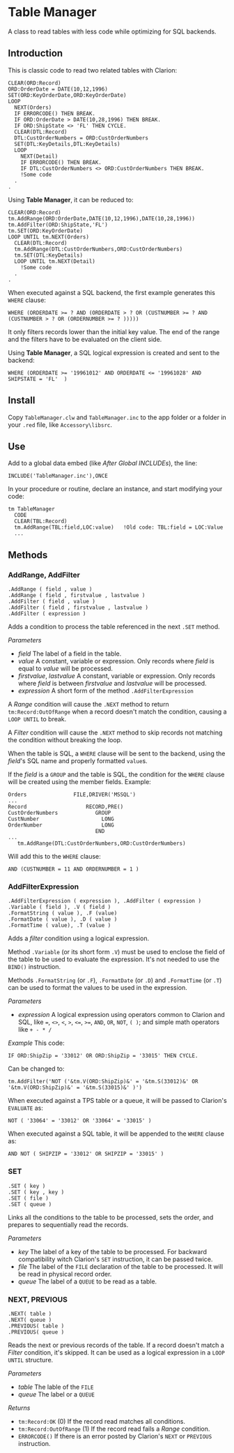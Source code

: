 # Table Manager
A class to read tables with less code while optimizing for SQL backends.

## Introduction
This is classic code to read two related tables with Clarion:

    CLEAR(ORD:Record)
    ORD:OrderDate = DATE(10,12,1996)
    SET(ORD:KeyOrderDate,ORD:KeyOrderDate)
    LOOP
      NEXT(Orders)
      IF ERRORCODE() THEN BREAK.
      IF ORD:OrderDate > DATE(10,28,1996) THEN BREAK.
      IF ORD:ShipState <> 'FL' THEN CYCLE.
      CLEAR(DTL:Record)
      DTL:CustOrderNumbers = ORD:CustOrderNumbers
      SET(DTL:KeyDetails,DTL:KeyDetails)
      LOOP
        NEXT(Detail)
        IF ERRORCODE() THEN BREAK.
        IF DTL:CustOrderNumbers <> ORD:CustOrderNumbers THEN BREAK.
        !Some code
      .
    .

Using **Table Manager**, it can be reduced to:

    CLEAR(ORD:Record)
    tm.AddRange(ORD:OrderDate,DATE(10,12,1996),DATE(10,28,1996))
    tm.AddFilter(ORD:ShipState,'FL')
    tm.SET(ORD:KeyOrderDate)
    LOOP UNTIL tm.NEXT(Orders)
      CLEAR(DTL:Record)
      tm.AddRange(DTL:CustOrderNumbers,ORD:CustOrderNumbers)
      tm.SET(DTL:KeyDetails)
      LOOP UNTIL tm.NEXT(Detail)
        !Some code
      .
    .  

When executed against a SQL backend, the first example generates this `WHERE` clause:
    
    WHERE (ORDERDATE >= ? AND (ORDERDATE > ? OR (CUSTNUMBER >= ? AND (CUSTNUMBER > ? OR (ORDERNUMBER >= ? )))))
    
It only filters records lower than the initial key value. The end of the range and the filters have to be evaluated on the client side. 

Using **Table Manager**, a SQL logical expression is created and sent to the backend:

    WHERE (ORDERDATE >= '19961012' AND ORDERDATE <= '19961028' AND SHIPSTATE = 'FL'  )
    
## Install
Copy `TableManager.clw` and `TableManager.inc` to the app folder or a folder in your `.red` file, like `Accessory\libsrc`.

## Use
Add to a global data embed (like _After Global INCLUDEs_), the line:

    INCLUDE('TableManager.inc'),ONCE
    
In your procedure or routine, declare an instance, and start modifying your code:

    tm TableManager
      CODE
      CLEAR(TBL:Record)      
      tm.AddRange(TBL:field,LOC:value)   !Old code: TBL:field = LOC:Value
      ...

## Methods

### AddRange, AddFilter
    .AddRange ( field , value )
    .AddRange ( field , firstvalue , lastvalue )
    .AddFilter ( field , value )
    .AddFilter ( field , firstvalue , lastvalue )
    .AddFilter ( expression )

Adds a condition to process the table referenced in the next `.SET` method.

*Parameters*
* _field_ The label of a field in the table.
* _value_ A constant, variable or expression. Only records where _field_ is equal to _value_ will be processed.
* _firstvalue_, _lastvalue_ A constant, variable or expression. Only records where _field_ is between _firstvalue_ and _lastvalue_ will be processed.
* _expression_ A short form of the method `.AddFilterExpression`

A _Range_ condition will cause the `.NEXT` method to return `tm:Record:OutOfRange` when a record doesn't match the condition, causing a `LOOP UNTIL` to break.

A _Filter_ condition will cause the `.NEXT` method to skip records not matching the condition without breaking the loop.

When the table is SQL, a `WHERE` clause will be sent to the backend, using the _field_'s SQL name and properly formatted `value`s.

If the _field_ is a `GROUP` and the table is SQL, the condition for the `WHERE` clause will be created using the member fields. Example:

    Orders               FILE,DRIVER('MSSQL')
    ...
    Record                   RECORD,PRE()
    CustOrderNumbers            GROUP
    CustNumber                    LONG
    OrderNumber                   LONG
                                END              
    ...
       tm.AddRange(DTL:CustOrderNumbers,ORD:CustOrderNumbers)
       
Will add this to the `WHERE` clause:

    AND (CUSTNUMBER = 11 AND ORDERNUMBER = 1 )

### AddFilterExpression
    .AddFilterExpression ( expression ), .AddFilter ( expression )
    .Variable ( field ), .V ( field )
    .FormatString ( value ), .F (value)
    .FormatDate ( value ), .D ( value )
    .FormatTime ( value), .T (value )

Adds a _filter_ condition using a logical expression. 

Method `.Variable` (or its short form `.V`) must be used to enclose the field of the table to be used to evaluate the expression. It's not needed to use the `BIND()` instruction.

Methods `.FormatString` (or `.F`),  `.FormatDate` (or `.D`) and `.FormatTime` (or `.T`) can be used to format the values to be used in the expression.

*Parameters*
* _expression_ A logical expression using operators common to Clarion and SQL, like `=`, `<>`, `<`, `>`, `<=`, `>=`, `AND`, `OR`, `NOT`, `( )`; and simple math operators like `+ - * /`

*Example*
This code:
 
    IF ORD:ShipZip = '33012' OR ORD:ShipZip = '33015' THEN CYCLE.

Can be changed to:

    tm.AddFilter('NOT ('&tm.V(ORD:ShipZip)&' = '&tm.S(33012)&' OR '&tm.V(ORD:ShipZip)&' = '&tm.S(33015)&' )')

When executed against a TPS table or a queue, it will be passed to Clarion's `EVALUATE` as:

    NOT ( '33064' = '33012' OR '33064' = '33015' )
    
When executed against a SQL table, it will be appended to the `WHERE` clause as:

    AND NOT ( SHIPZIP = '33012' OR SHIPZIP = '33015' )

### SET
    .SET ( key )
    .SET ( key , key )
    .SET ( file )
    .SET ( queue )

Links all the conditions to the table to be processed, sets the order, and prepares to sequentially read the records.

*Parameters*
* _key_ The label of a key of the table to be processed. For backward compatibility witch Clarion's `SET` instruction, it can be passed twice.
* _file_ The label of the `FILE` declaration of the table to be processed. It will be read in physical record order.
* _queue_ The label of a `QUEUE` to be read as a table.

### NEXT, PREVIOUS
    .NEXT( table )
    .NEXT( queue )
    .PREVIOUS( table )
    .PREVIOUS( queue )
    
Reads the next or previous records of the table. If a record doesn't match a _Filter_ condition, it's skipped. It can be used as a logical expression in a `LOOP UNTIL` structure.

*Parameters*
* _table_ The lable of the `FILE` 
* _queue_ The label or a `QUEUE`

*Returns*
* `tm:Record:OK` (0) If the record read matches all conditions.
* `tm:Record:OutOfRange` (1) If the record read fails a _Range_ condition.
* `ERRORCODE()` If there is an error posted by Clarion's `NEXT` or `PREVIOUS` instruction.
